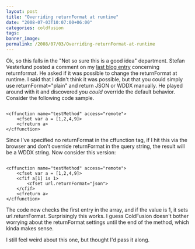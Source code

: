 ```yaml
---
layout: post
title: "Overriding returnFormat at runtime"
date: "2008-07-03T10:07:00+06:00"
categories: coldfusion 
tags: 
banner_image: 
permalink: /2008/07/03/Overriding-returnFormat-at-runtime
---
```


Ok, so this falls in the "Not so sure this is a good idea" department. Stefan Vesterlund posted a comment on my <a href="http://www.raymondcamden.com/index.cfm/2008/6/3/Be-careful-with-returnFormat-and-JSON">last blog entry</a> concerning returnformat. He asked if it was possible to change the returnFormat at runtime. I said that I didn't think it was possible, but that you could simply use returnFormat="plain" and return JSON or WDDX manually. He played around with it and discovered you <i>could</i> override the default behavior. Consider the following code sample.
<!--more-->
<code>
&lt;cffunction name="testMethod" access="remote"&gt;
	&lt;cfset var a = [1,2,4,9]&gt;
	&lt;cfreturn a&gt;
&lt;/cffunction&gt;
</code>

Since I've specified no returnFormat in the cffunction tag, if I hit this via the browser and don't override returnFormat in the query string, the result will be a WDDX string. Now consider this version:

<code>
&lt;cffunction name="testMethod" access="remote"&gt;
	&lt;cfset var a = [1,2,4,9]&gt;
	&lt;cfif a[1] is 1&gt;
		&lt;cfset url.returnFormat="json"&gt;
	&lt;/cfif&gt;
	&lt;cfreturn a&gt;
&lt;/cffunction&gt;
</code>

The code now checks the first entry in the array, and if the value is 1, it sets url.returnFormat. Surprisingly this works. I guess ColdFusion doesn't bother worrying about the returnFormat settings until the end of the method, which kinda makes sense.

I still feel weird about this one, but thought I'd pass it along.